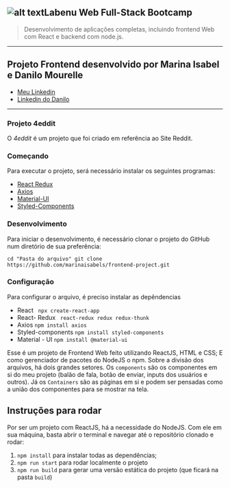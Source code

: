## ![alt text](https://miro.medium.com/fit/c/128/128/2*pq7dg0Y11VmKBSy6qiJdtQ.png "Logo Title Text 1")Labenu Web Full-Stack Bootcamp
> Desenvolvimento de aplicações completas, incluindo frontend Web com React e backend com node.js.
______

## Projeto Frontend desenvolvido por Marina Isabel e Danilo Mourelle
- [Meu Linkedin](https://www.linkedin.com/in/marinaisabel/)
- [Linkedin do Danilo](https://www.linkedin.com/in/danilomourelle/)

______

### Projeto 4eddit 

  O *4eddit* é um projeto que foi criado em referência ao Site Reddit.
  
### Começando
  Para executar o projeto, será necessário instalar os seguintes programas:
  - [React Redux](https://medium.com/reactbrasil/iniciando-com-redux-c14ca7b7dcf)
  - [Axios](https://medium.com/@eptaccio/construindo-um-service-para-requisi%C3%A7%C3%B5es-http-em-um-app-javascript-e93f653cb0ff)
  - [Material-UI](https://material-ui.com/)
  - [Styled-Components](https://styled-components.com/docs/basics/)
  
### Desenvolvimento
  Para iniciar o desenvolvimento, é necessário clonar o projeto do GitHub num diretório de sua preferência:
  
  ``cd "Pasta do arquivo"
    git clone https://github.com/marinaisabels/frontend-project.git
    ``
### Configuração
  Para configurar o arquivo, é preciso instalar as depêndencias
  - React
    ` npx create-react-app`
  - React- Redux 
  ` react-redux
    redux
    redux-thunk`
  - Axios 
    `npm install axios`
  - Styled-components 
    `npm install styled-components`
  - Material - UI 
    `npm install @material-ui`
    
Esse é um projeto de Frontend Web feito utilizando ReactJS, HTML e CSS; 
E como gerenciador de pacotes do NodeJS o npm. Sobre a divisão dos arquivos, há dois grandes setores. Os `components` são os componentes em si do meu projeto (balão de fala, botão de enviar, inputs dos usuários e outros). Já os `Containers` são as páginas em si e podem ser pensadas como a união dos componentes para se mostrar na tela. 

## Instruções para rodar
Por ser um projeto com ReactJS, há a necessidade do NodeJS. Com ele em 
sua máquina, basta abrir o terminal e navegar até o repositório clonado e 
rodar:

1. `npm install` para instalar todas as dependências;
1. `npm run start` para rodar localmente o projeto
1. `npm run build` para gerar uma versão estática do projeto 
(que ficará na pasta `build`)

    
